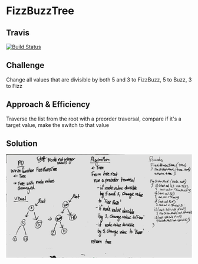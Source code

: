 # FizzBuzzTree

## Travis
[![Build Status](https://travis-ci.com/shiratap/data-structures-and-algorithms.svg?branch=master)](https://travis-ci.com/shiratap/data-structures-and-algorithms)

## Challenge
Change all values that are divisible by both 5 and 3 to FizzBuzz, 5 to Buzz, 3 to Fizz

## Approach & Efficiency
Traverse the list from the root with a preorder traversal, compare if it's a target value, make the switch to that value

## Solution
![Screenshot](../assets/FizzBuzzTree.jpg)